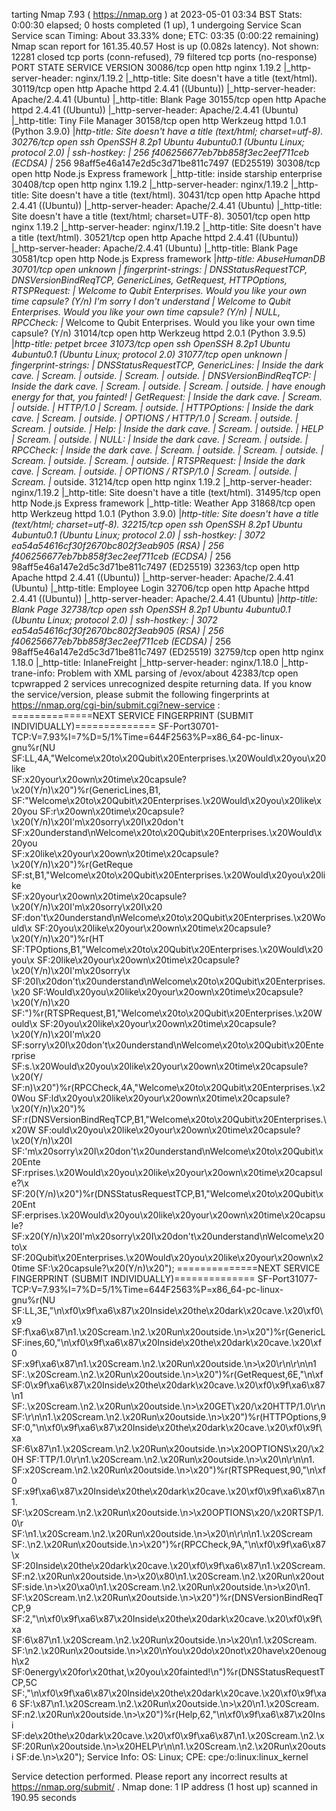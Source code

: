 tarting Nmap 7.93 ( https://nmap.org ) at 2023-05-01 03:34 BST
Stats: 0:00:30 elapsed; 0 hosts completed (1 up), 1 undergoing Service Scan
Service scan Timing: About 33.33% done; ETC: 03:35 (0:00:22 remaining)
Nmap scan report for 161.35.40.57
Host is up (0.082s latency).
Not shown: 12281 closed tcp ports (conn-refused), 79 filtered tcp ports (no-response)
PORT      STATE SERVICE    VERSION
30086/tcp open  http       nginx 1.19.2
|_http-server-header: nginx/1.19.2
|_http-title: Site doesn't have a title (text/html).
30119/tcp open  http       Apache httpd 2.4.41 ((Ubuntu))
|_http-server-header: Apache/2.4.41 (Ubuntu)
|_http-title: Blank Page
30155/tcp open  http       Apache httpd 2.4.41 ((Ubuntu))
|_http-server-header: Apache/2.4.41 (Ubuntu)
|_http-title: Tiny File Manager
30158/tcp open  http       Werkzeug httpd 1.0.1 (Python 3.9.0)
|_http-title: Site doesn't have a title (text/html; charset=utf-8).
30276/tcp open  ssh        OpenSSH 8.2p1 Ubuntu 4ubuntu0.1 (Ubuntu Linux; protocol 2.0)
| ssh-hostkey: 
|   256 f406256677eb7bb858f3ec2eef711ceb (ECDSA)
|_  256 98aff5e46a147e2d5c3d71be811c7497 (ED25519)
30308/tcp open  http       Node.js Express framework
|_http-title: inside starship enterprise
30408/tcp open  http       nginx 1.19.2
|_http-server-header: nginx/1.19.2
|_http-title: Site doesn't have a title (text/html).
30431/tcp open  http       Apache httpd 2.4.41 ((Ubuntu))
|_http-server-header: Apache/2.4.41 (Ubuntu)
|_http-title: Site doesn't have a title (text/html; charset=UTF-8).
30501/tcp open  http       nginx 1.19.2
|_http-server-header: nginx/1.19.2
|_http-title: Site doesn't have a title (text/html).
30521/tcp open  http       Apache httpd 2.4.41 ((Ubuntu))
|_http-server-header: Apache/2.4.41 (Ubuntu)
|_http-title: Blank Page
30581/tcp open  http       Node.js Express framework
|_http-title: AbuseHumanDB
30701/tcp open  unknown
| fingerprint-strings: 
|   DNSStatusRequestTCP, DNSVersionBindReqTCP, GenericLines, GetRequest, HTTPOptions, RTSPRequest: 
|     Welcome to Qubit Enterprises. Would you like your own time capsule? (Y/n) I'm sorry I don't understand
|     Welcome to Qubit Enterprises. Would you like your own time capsule? (Y/n)
|   NULL, RPCCheck: 
|_    Welcome to Qubit Enterprises. Would you like your own time capsule? (Y/n)
31014/tcp open  http       Werkzeug httpd 2.0.1 (Python 3.9.5)
|_http-title: petpet brcee
31073/tcp open  ssh        OpenSSH 8.2p1 Ubuntu 4ubuntu0.1 (Ubuntu Linux; protocol 2.0)
31077/tcp open  unknown
| fingerprint-strings: 
|   DNSStatusRequestTCP, GenericLines: 
|     Inside the dark cave. 
|     Scream.
|     outside.
|     Scream.
|     outside.
|   DNSVersionBindReqTCP: 
|     Inside the dark cave. 
|     Scream.
|     outside.
|     Scream.
|     outside.
|     have enough energy for that, you fainted!
|   GetRequest: 
|     Inside the dark cave. 
|     Scream.
|     outside.
|     HTTP/1.0
|     Scream.
|     outside.
|   HTTPOptions: 
|     Inside the dark cave. 
|     Scream.
|     outside.
|     OPTIONS / HTTP/1.0
|     Scream.
|     outside.
|     Scream.
|     outside.
|   Help: 
|     Inside the dark cave. 
|     Scream.
|     outside.
|     HELP
|     Scream.
|     outside.
|   NULL: 
|     Inside the dark cave. 
|     Scream.
|     outside.
|   RPCCheck: 
|     Inside the dark cave. 
|     Scream.
|     outside.
|     Scream.
|     outside.
|     Scream.
|     outside.
|     Scream.
|     outside.
|   RTSPRequest: 
|     Inside the dark cave. 
|     Scream.
|     outside.
|     OPTIONS / RTSP/1.0
|     Scream.
|     outside.
|     Scream.
|_    outside.
31214/tcp open  http       nginx 1.19.2
|_http-server-header: nginx/1.19.2
|_http-title: Site doesn't have a title (text/html).
31495/tcp open  http       Node.js Express framework
|_http-title: Weather App
31868/tcp open  http       Werkzeug httpd 1.0.1 (Python 3.9.0)
|_http-title: Site doesn't have a title (text/html; charset=utf-8).
32215/tcp open  ssh        OpenSSH 8.2p1 Ubuntu 4ubuntu0.1 (Ubuntu Linux; protocol 2.0)
| ssh-hostkey: 
|   3072 ea54a54616cf30f2670bc802f3eab905 (RSA)
|   256 f406256677eb7bb858f3ec2eef711ceb (ECDSA)
|_  256 98aff5e46a147e2d5c3d71be811c7497 (ED25519)
32363/tcp open  http       Apache httpd 2.4.41 ((Ubuntu))
|_http-server-header: Apache/2.4.41 (Ubuntu)
|_http-title: Employee Login
32706/tcp open  http       Apache httpd 2.4.41 ((Ubuntu))
|_http-server-header: Apache/2.4.41 (Ubuntu)
|_http-title: Blank Page
32738/tcp open  ssh        OpenSSH 8.2p1 Ubuntu 4ubuntu0.1 (Ubuntu Linux; protocol 2.0)
| ssh-hostkey: 
|   3072 ea54a54616cf30f2670bc802f3eab905 (RSA)
|   256 f406256677eb7bb858f3ec2eef711ceb (ECDSA)
|_  256 98aff5e46a147e2d5c3d71be811c7497 (ED25519)
32759/tcp open  http       nginx 1.18.0
|_http-title: InlaneFreight
|_http-server-header: nginx/1.18.0
|_http-trane-info: Problem with XML parsing of /evox/about
42383/tcp open  tcpwrapped
2 services unrecognized despite returning data. If you know the service/version, please submit the following fingerprints at https://nmap.org/cgi-bin/submit.cgi?new-service :
==============NEXT SERVICE FINGERPRINT (SUBMIT INDIVIDUALLY)==============
SF-Port30701-TCP:V=7.93%I=7%D=5/1%Time=644F2563%P=x86_64-pc-linux-gnu%r(NU
SF:LL,4A,"Welcome\x20to\x20Qubit\x20Enterprises\.\x20Would\x20you\x20like\
SF:x20your\x20own\x20time\x20capsule\?\x20\(Y/n\)\x20")%r(GenericLines,B1,
SF:"Welcome\x20to\x20Qubit\x20Enterprises\.\x20Would\x20you\x20like\x20you
SF:r\x20own\x20time\x20capsule\?\x20\(Y/n\)\x20I'm\x20sorry\x20I\x20don't\
SF:x20understand\nWelcome\x20to\x20Qubit\x20Enterprises\.\x20Would\x20you\
SF:x20like\x20your\x20own\x20time\x20capsule\?\x20\(Y/n\)\x20")%r(GetReque
SF:st,B1,"Welcome\x20to\x20Qubit\x20Enterprises\.\x20Would\x20you\x20like\
SF:x20your\x20own\x20time\x20capsule\?\x20\(Y/n\)\x20I'm\x20sorry\x20I\x20
SF:don't\x20understand\nWelcome\x20to\x20Qubit\x20Enterprises\.\x20Would\x
SF:20you\x20like\x20your\x20own\x20time\x20capsule\?\x20\(Y/n\)\x20")%r(HT
SF:TPOptions,B1,"Welcome\x20to\x20Qubit\x20Enterprises\.\x20Would\x20you\x
SF:20like\x20your\x20own\x20time\x20capsule\?\x20\(Y/n\)\x20I'm\x20sorry\x
SF:20I\x20don't\x20understand\nWelcome\x20to\x20Qubit\x20Enterprises\.\x20
SF:Would\x20you\x20like\x20your\x20own\x20time\x20capsule\?\x20\(Y/n\)\x20
SF:")%r(RTSPRequest,B1,"Welcome\x20to\x20Qubit\x20Enterprises\.\x20Would\x
SF:20you\x20like\x20your\x20own\x20time\x20capsule\?\x20\(Y/n\)\x20I'm\x20
SF:sorry\x20I\x20don't\x20understand\nWelcome\x20to\x20Qubit\x20Enterprise
SF:s\.\x20Would\x20you\x20like\x20your\x20own\x20time\x20capsule\?\x20\(Y/
SF:n\)\x20")%r(RPCCheck,4A,"Welcome\x20to\x20Qubit\x20Enterprises\.\x20Wou
SF:ld\x20you\x20like\x20your\x20own\x20time\x20capsule\?\x20\(Y/n\)\x20")%
SF:r(DNSVersionBindReqTCP,B1,"Welcome\x20to\x20Qubit\x20Enterprises\.\x20W
SF:ould\x20you\x20like\x20your\x20own\x20time\x20capsule\?\x20\(Y/n\)\x20I
SF:'m\x20sorry\x20I\x20don't\x20understand\nWelcome\x20to\x20Qubit\x20Ente
SF:rprises\.\x20Would\x20you\x20like\x20your\x20own\x20time\x20capsule\?\x
SF:20\(Y/n\)\x20")%r(DNSStatusRequestTCP,B1,"Welcome\x20to\x20Qubit\x20Ent
SF:erprises\.\x20Would\x20you\x20like\x20your\x20own\x20time\x20capsule\?\
SF:x20\(Y/n\)\x20I'm\x20sorry\x20I\x20don't\x20understand\nWelcome\x20to\x
SF:20Qubit\x20Enterprises\.\x20Would\x20you\x20like\x20your\x20own\x20time
SF:\x20capsule\?\x20\(Y/n\)\x20");
==============NEXT SERVICE FINGERPRINT (SUBMIT INDIVIDUALLY)==============
SF-Port31077-TCP:V=7.93%I=7%D=5/1%Time=644F2563%P=x86_64-pc-linux-gnu%r(NU
SF:LL,3E,"\n\xf0\x9f\xa6\x87\x20Inside\x20the\x20dark\x20cave\.\x20\xf0\x9
SF:f\xa6\x87\n1\.\x20Scream\.\n2\.\x20Run\x20outside\.\n>\x20")%r(GenericL
SF:ines,60,"\n\xf0\x9f\xa6\x87\x20Inside\x20the\x20dark\x20cave\.\x20\xf0\
SF:x9f\xa6\x87\n1\.\x20Scream\.\n2\.\x20Run\x20outside\.\n>\x20\r\n\r\n\n1
SF:\.\x20Scream\.\n2\.\x20Run\x20outside\.\n>\x20")%r(GetRequest,6E,"\n\xf
SF:0\x9f\xa6\x87\x20Inside\x20the\x20dark\x20cave\.\x20\xf0\x9f\xa6\x87\n1
SF:\.\x20Scream\.\n2\.\x20Run\x20outside\.\n>\x20GET\x20/\x20HTTP/1\.0\r\n
SF:\r\n\n1\.\x20Scream\.\n2\.\x20Run\x20outside\.\n>\x20")%r(HTTPOptions,9
SF:0,"\n\xf0\x9f\xa6\x87\x20Inside\x20the\x20dark\x20cave\.\x20\xf0\x9f\xa
SF:6\x87\n1\.\x20Scream\.\n2\.\x20Run\x20outside\.\n>\x20OPTIONS\x20/\x20H
SF:TTP/1\.0\r\n1\.\x20Scream\.\n2\.\x20Run\x20outside\.\n>\x20\n\r\n\n1\.\
SF:x20Scream\.\n2\.\x20Run\x20outside\.\n>\x20")%r(RTSPRequest,90,"\n\xf0\
SF:x9f\xa6\x87\x20Inside\x20the\x20dark\x20cave\.\x20\xf0\x9f\xa6\x87\n1\.
SF:\x20Scream\.\n2\.\x20Run\x20outside\.\n>\x20OPTIONS\x20/\x20RTSP/1\.0\r
SF:\n1\.\x20Scream\.\n2\.\x20Run\x20outside\.\n>\x20\n\r\n\n1\.\x20Scream\
SF:.\n2\.\x20Run\x20outside\.\n>\x20")%r(RPCCheck,9A,"\n\xf0\x9f\xa6\x87\x
SF:20Inside\x20the\x20dark\x20cave\.\x20\xf0\x9f\xa6\x87\n1\.\x20Scream\.\
SF:n2\.\x20Run\x20outside\.\n>\x20\x80\n1\.\x20Scream\.\n2\.\x20Run\x20out
SF:side\.\n>\x20\xa0\n1\.\x20Scream\.\n2\.\x20Run\x20outside\.\n>\x20\n1\.
SF:\x20Scream\.\n2\.\x20Run\x20outside\.\n>\x20")%r(DNSVersionBindReqTCP,9
SF:2,"\n\xf0\x9f\xa6\x87\x20Inside\x20the\x20dark\x20cave\.\x20\xf0\x9f\xa
SF:6\x87\n1\.\x20Scream\.\n2\.\x20Run\x20outside\.\n>\x20\n1\.\x20Scream\.
SF:\n2\.\x20Run\x20outside\.\n>\x20\nYou\x20do\x20not\x20have\x20enough\x2
SF:0energy\x20for\x20that,\x20you\x20fainted!\n")%r(DNSStatusRequestTCP,5C
SF:,"\n\xf0\x9f\xa6\x87\x20Inside\x20the\x20dark\x20cave\.\x20\xf0\x9f\xa6
SF:\x87\n1\.\x20Scream\.\n2\.\x20Run\x20outside\.\n>\x20\n1\.\x20Scream\.\
SF:n2\.\x20Run\x20outside\.\n>\x20")%r(Help,62,"\n\xf0\x9f\xa6\x87\x20Insi
SF:de\x20the\x20dark\x20cave\.\x20\xf0\x9f\xa6\x87\n1\.\x20Scream\.\n2\.\x
SF:20Run\x20outside\.\n>\x20HELP\r\n\n1\.\x20Scream\.\n2\.\x20Run\x20outsi
SF:de\.\n>\x20");
Service Info: OS: Linux; CPE: cpe:/o:linux:linux_kernel

Service detection performed. Please report any incorrect results at https://nmap.org/submit/ .
Nmap done: 1 IP address (1 host up) scanned in 190.95 seconds